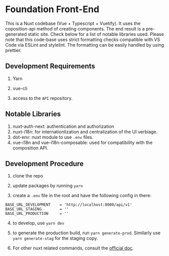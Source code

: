 
# Foundation Front-End

  

This is a Nuxt codebase (Vue + Typescript + Vuetify). It uses the coposition-api method of creating components. The end result is a pre-generated static site.
Check below for a list of notable libraries used. Please note that this code-base uses strict formatting checks compatible with VS Code via ESLint and stylelint. The formatting can be easily handled by using prettier.
  

## Development Requirements

1. Yarn

2. vue-cli

3. access to the `API` repository.

  
##  Notable Libraries
1. nuxt-auth-next: authentication and authorization
2. nuxt-i18n: for internationlization and centralization of the UI verbiage.
3. dot-env: nuxt module to use `.env` files.
4. vue-i18n and vue-i18n-composable: used for compatibility with the composition API.

  

## Development Procedure

1. clone the repo

2. update packages by running `yarn`

3. create a `.env` file in the root and have the following config in there:

```
BASE_URL_DEVELOPMENT    = 'http://localhost:8000/api/v1'
BASE_URL_STAGING        = ''
BASE_URL_PRODUCTION     = ''
```

4. to develop, use `yarn dev`

5. to generate the production build, run `yarn generate-prod`. Similarly use `yarn generate-stag` for the staging copy.
6. For other nuxt related commands, consult the [official doc](https://nuxtjs.org/docs/2.x/get-started/installation).
